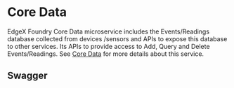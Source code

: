 # Core Data

EdgeX Foundry Core Data microservice includes the Events/Readings database collected from devices /sensors and APIs to expose this database to other services. Its APIs to provide access to Add, Query and Delete Events/Readings. See [Core Data](../../microservices/core/data/Ch-CoreData.md) for more details about this service.

## Swagger

<swagger-ui src="https://raw.githubusercontent.com/edgexfoundry/edgex-go/{{version}}/openapi/{{api_version}}/core-data.yaml"/>

